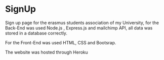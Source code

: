 # SignUp

Sign up page for the erasmus students association of my University, for the Back-End was used Node.js , Express.js and mailchimp API, all data was stored in a database correctly.

For the Front-End was used HTML, CSS and Bootsrap.

The website was  hosted through Heroku
